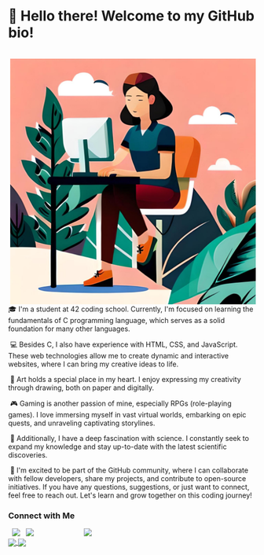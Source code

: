 # 👋 Hello there! Welcome to my GitHub bio!
<br>
<img align="right" alt="GIF" src="https://raw.githubusercontent.com/Alaire1/Alaire1/main/cfb081a4-7882-40dd-8176-521924ffac53.jpeg" width="500"/>

&nbsp;🎓 I'm a student at 42 coding school. Currently, I'm focused on learning the fundamentals of C programming language, which serves as a solid foundation for many other languages.

&nbsp;💻 Besides C, I also have experience with HTML, CSS, and JavaScript. These web technologies allow me to create dynamic and interactive websites, where I can bring my creative ideas to life.

&nbsp;🎨 Art holds a special place in my heart. I enjoy expressing my creativity through drawing, both on paper and digitally.

&nbsp;🎮 Gaming is another passion of mine, especially RPGs (role-playing games). I love immersing myself in vast virtual worlds, embarking on epic quests, and unraveling captivating storylines.

&nbsp;🔬 Additionally, I have a deep fascination with science. I constantly seek to expand my knowledge and stay up-to-date with the latest scientific discoveries.

&nbsp;🌟 I'm excited to be part of the GitHub community, where I can collaborate with fellow developers, share my projects, and contribute to open-source initiatives. If you have any questions, suggestions, or just want to connect, feel free to reach out. Let's learn and grow together on this coding journey!

<h3> Connect with Me </h3>
<p align="left"> 
&nbsp; <a href="https://www.instagram.com/alaire.art/" target="_blank" rel="noopener noreferrer"><img src="https://img.icons8.com/plasticine/100/000000/instagram-new.png" width="50" /></a>  
&nbsp; <a href="mailto:anita.33672@gmail.com" target="_blank" rel="noopener noreferrer"><img src="https://img.icons8.com/plasticine/100/000000/gmail.png"  width="50" /></a>
  
<img src="https://github.com/Alaire1/Alaire1/blob/master/70804f7e25b11f29db904f2fa7b4cd9d.gif" width="350" align='right'>
<br>
<a href="https://github.com/Alaire1/Alaire1">
  <img align="center" src="https://github-readme-stats.vercel.app/api/top-langs/?username=Alaire1&show_icons=true" />
</a>
<a href="https://github.com/Alaire1/Alaire1">
  <img align="center" src="https://github-readme-stats.vercel.app/api?username=Alaire1&show_icons=true&repo=Alaire1" />
</a>
<br>
<br>





